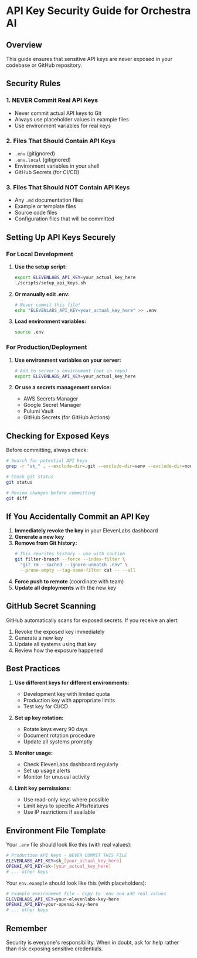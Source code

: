 # API Key Security Guide for Orchestra AI

## Overview
This guide ensures that sensitive API keys are never exposed in your codebase or GitHub repository.

## Security Rules

### 1. NEVER Commit Real API Keys
- Never commit actual API keys to Git
- Always use placeholder values in example files
- Use environment variables for real keys

### 2. Files That Should Contain API Keys
- `.env` (gitignored)
- `.env.local` (gitignored)
- Environment variables in your shell
- GitHub Secrets (for CI/CD)

### 3. Files That Should NOT Contain API Keys
- Any `.md` documentation files
- Example or template files
- Source code files
- Configuration files that will be committed

## Setting Up API Keys Securely

### For Local Development

1. **Use the setup script:**
   ```bash
   export ELEVENLABS_API_KEY=your_actual_key_here
   ./scripts/setup_api_keys.sh
   ```

2. **Or manually edit .env:**
   ```bash
   # Never commit this file!
   echo "ELEVENLABS_API_KEY=your_actual_key_here" >> .env
   ```

3. **Load environment variables:**
   ```bash
   source .env
   ```

### For Production/Deployment

1. **Use environment variables on your server:**
   ```bash
   # Add to server's environment (not in repo)
   export ELEVENLABS_API_KEY=your_actual_key_here
   ```

2. **Or use a secrets management service:**
   - AWS Secrets Manager
   - Google Secret Manager
   - Pulumi Vault
   - GitHub Secrets (for GitHub Actions)

## Checking for Exposed Keys

Before committing, always check:

```bash
# Search for potential API keys
grep -r "sk_" . --exclude-dir=.git --exclude-dir=venv --exclude-dir=node_modules --exclude=.env

# Check git status
git status

# Review changes before committing
git diff
```

## If You Accidentally Commit an API Key

1. **Immediately revoke the key** in your ElevenLabs dashboard
2. **Generate a new key**
3. **Remove from Git history:**
   ```bash
   # This rewrites history - use with caution
   git filter-branch --force --index-filter \
     "git rm --cached --ignore-unmatch .env" \
     --prune-empty --tag-name-filter cat -- --all
   ```
4. **Force push to remote** (coordinate with team)
5. **Update all deployments** with the new key

## GitHub Secret Scanning

GitHub automatically scans for exposed secrets. If you receive an alert:
1. Revoke the exposed key immediately
2. Generate a new key
3. Update all systems using that key
4. Review how the exposure happened

## Best Practices

1. **Use different keys for different environments:**
   - Development key with limited quota
   - Production key with appropriate limits
   - Test key for CI/CD

2. **Set up key rotation:**
   - Rotate keys every 90 days
   - Document rotation procedure
   - Update all systems promptly

3. **Monitor usage:**
   - Check ElevenLabs dashboard regularly
   - Set up usage alerts
   - Monitor for unusual activity

4. **Limit key permissions:**
   - Use read-only keys where possible
   - Limit keys to specific APIs/features
   - Use IP restrictions if available

## Environment File Template

Your `.env` file should look like this (with real values):

```bash
# Production API Keys - NEVER COMMIT THIS FILE
ELEVENLABS_API_KEY=sk_[your_actual_key_here]
OPENAI_API_KEY=sk-[your_actual_key_here]
# ... other keys
```

Your `env.example` should look like this (with placeholders):

```bash
# Example environment file - Copy to .env and add real values
ELEVENLABS_API_KEY=your-elevenlabs-key-here
OPENAI_API_KEY=your-openai-key-here
# ... other keys
```

## Remember

Security is everyone's responsibility. When in doubt, ask for help rather than risk exposing sensitive credentials. 